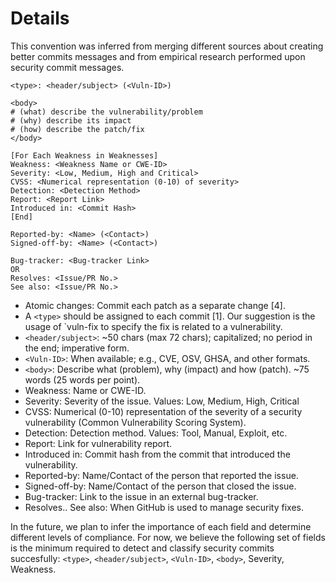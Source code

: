 # Details

This convention was inferred from merging different sources about creating better commits messages 
and from empirical research performed upon security commit messages.

```
<type>: <header/subject> (<Vuln-ID>)

<body>
# (what) describe the vulnerability/problem
# (why) describe its impact
# (how) describe the patch/fix
</body>

[For Each Weakness in Weaknesses]
Weakness: <Weakness Name or CWE-ID>
Severity: <Low, Medium, High and Critical>
CVSS: <Numerical representation (0-10) of severity>
Detection: <Detection Method>
Report: <Report Link>
Introduced in: <Commit Hash>
[End]

Reported-by: <Name> (<Contact>)
Signed-off-by: <Name> (<Contact>)

Bug-tracker: <Bug-tracker Link>
OR
Resolves: <Issue/PR No.>
See also: <Issue/PR No.>
```

* Atomic changes: Commit each patch as a separate change [4].
* A `<type>` should be assigned to each commit [1]. Our suggestion is the usage of `vuln-fix to specify the fix is related to a vulnerability.
* `<header/subject>`: ~50 chars (max 72 chars); capitalized; no period in the end; imperative form.
* `<Vuln-ID>`: When available; e.g., CVE, OSV, GHSA, and other formats.
* `<body>`: Describe what (problem), why (impact) and how (patch). ~75 words (25 words per point).
* Weakness: Name or CWE-ID.
* Severity: Severity of the issue. Values: Low, Medium, High, Critical
* CVSS: Numerical (0-10) representation of the severity of a security vulnerability (Common Vulnerability Scoring System).
* Detection: Detection method. Values: Tool, Manual, Exploit, etc.
* Report: Link for vulnerability report.
* Introduced in: Commit hash from the commit that introduced the vulnerability.
* Reported-by: Name/Contact of the person that reported the issue.
* Signed-off-by: Name/Contact of the person that closed the issue.
* Bug-tracker: Link to the issue in an external bug-tracker.
* Resolves.. See also: When GitHub is used to manage security fixes.
  
In the future, we plan to infer the importance of each field and determine different levels of compliance. For now, we believe the following set of fields is the minimum required to detect and classify security commits succesfully: `<type>`, `<header/subject>`, `<Vuln-ID>`, `<body>`, Severity, Weakness.
